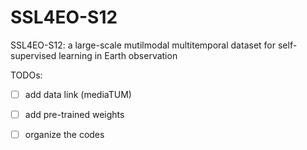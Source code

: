 # SSL4EO-S12
SSL4EO-S12: a large-scale mutilmodal multitemporal dataset for self-supervised learning in Earth observation

TODOs:
- [ ] add data link (mediaTUM)
- [ ] add pre-trained weights
- [ ] organize the codes


